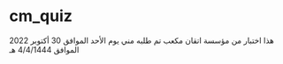 # cm_quiz
 هذا اختبار من مؤسسة اتقان مكعب تم طلبه مني يوم الأحد الموافق 30 أكتوبر 2022 الموافق 4/4/1444 هـ
